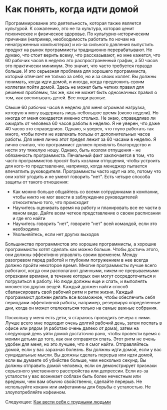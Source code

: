 # Как понять, когда идти домой
[//]: # (Version:1.0.0)
Программирование это деятельность, которая также является культурой. К сожалению, это не та культура, которая ценит психическое и физическое здоровье. По культурно-историческим причинам (например, необходимость работать по ночам на ненагруженных компьютерах) и из-за сильного давления выпустить продукт на рынок программисты традиционно перерабатывают. Не думаю, что стоит верить всему, что рассказывают, но мне кажется, что 60 рабочих часов в неделю это распространенный график, а 50 часов это практически минимум. Это значит, что часто требуется гораздо больше. И это серьезная проблема для хорошего программиста, который отвечает не только за себя, но и за своих коллег. Вы должны понимать, когда идти домой, и иногда, когда предложить своим коллегам пойти домой. Здесь не может быть четких правил для решения проблемы, так же, как не может быть однозначных правил о том, как воспитывать детей. Все люди разные.

Свыше 60 рабочих часов в неделю для меня огромная нагрузка, которую я могу выдержать лишь небольшое время (около недели). Но иногда от меня ожидается именно столько. Не знаю, справедливо ли ожидать от человека 60 часов работы в неделю. Я не уверен, что даже 40 часов это справедливо. Однако, я уверен, что глупо работать так много, чтобы почти не извлекать пользы от дополнительных часов работы. Для меня лично этот предел лежит за 60 часами в неделю. Я лично считаю, что программист должен проявлять благородство и нести эту тяжелую ношу. Однако, быть козлом отпущения - не обязанность программиста. Печальный факт заключается в том, что часто программистов просят быть козлами отпущения, чтобы устроить для кого-то представление, например, когда менеджер пытается впечатлить руководителя. Программисты часто идут на это, потому что они хотят угодить и не умеют говорить "нет". Есть четыре способа защиты от такого отношения:

- Как можно больше общайтесь со всеми сотрудниками в компании, чтобы никто не мог ввести в заблуждение руководителей относительно того, что происходит
- Научитесь оценивать время на работу и планировать все ее части в явном виде. Дайте всем четкое представление о своем расписании и где его найти
- Научитесь говорить "нет", говорите "нет" всей командой, если это необходимо
- Увольняйтесь, если нет других выходов

Большинство программистов это хорошие программисты, а хорошие программисты хотят сделать как можно больше. Чтобы достичь этого, они должны эффективно управлять своим временем. Между разогревом перед работой и глубоким погружением в нее всегда должно пройти некоторое время. Многие программисты лучше всего работают, когда они располагают длинными, никем не прерываемыми отрезками времени, в течение которых они могут сосредоточиться и погрузиться в работу. Но люди должны еще и спать, и выполнять множество других вещей. Каждый должен найти способ сбалансировать свой рабочий ритм и ритм жизни. Каждый программист должен делать все возможное, чтобы обеспечить себя периодами эффективной работы, например, резервируя определенные дни, когда он может отвлекатьсяя только на самые важные собрания.

Поскольку у меня есть дети, я стараюсь проводить вечера с ними. Лучше всего мне подходит очень долгий рабочий день, затем поспать в офисе или рядом (я работаю очень далеко от дома), затем на следующий день уйти домой достаточно рано, чтобы провести время с моими детьми до того, как они отправятся спать. Этот ритм не очень удобен для меня, но это лучшее, что я смог найти. Отправляйтесь домой, если у вас заразная болезнь. Вы должны идти домой, если у вас суицидальные мысли. Вы должны сделать перерыв или идти домой, если вы думаете об убийстве больше, чем несколько секунд. Вы должны отправить домой человека, если он демонстрирует признаки серьезного умственного расстройства или депрессии. Если из-за усталости у вас возникает соблазн быть более нечестным или вредным, чем вам обычно свойственно, сделайте перерыв. Не используйте кокаин или амфетамины для борьбы с усталостью. Не злоупотребляйте кофеином. 

Следующее: [Как вести себя с трудными людьми](11-How-to-Deal-with-Difficult-People.md)
